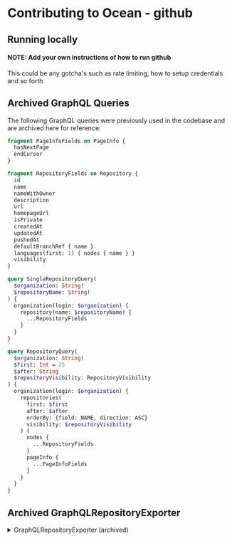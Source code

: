 # Contributing to Ocean - github

## Running locally

#### NOTE: Add your own instructions of how to run github

This could be any gotcha's such as rate limiting, how to setup credentials and so forth

## Archived GraphQL Queries

The following GraphQL queries were previously used in the codebase and are archived here for reference:

```graphql
fragment PageInfoFields on PageInfo {
  hasNextPage
  endCursor
}
```

```graphql
fragment RepositoryFields on Repository {
  id
  name
  nameWithOwner
  description
  url
  homepageUrl
  isPrivate
  createdAt
  updatedAt
  pushedAt
  defaultBranchRef { name }
  languages(first: 1) { nodes { name } }
  visibility
}
```

```graphql
query SingleRepositoryQuery(
  $organization: String!
  $repositoryName: String!
) {
  organization(login: $organization) {
    repository(name: $repositoryName) {
      ...RepositoryFields
    }
  }
}
```

```graphql
query RepositoryQuery(
  $organization: String!
  $first: Int = 25
  $after: String
  $repositoryVisibility: RepositoryVisibility
) {
  organization(login: $organization) {
    repositories(
      first: $first
      after: $after
      orderBy: {field: NAME, direction: ASC}
      visibility: $repositoryVisibility
    ) {
      nodes {
        ...RepositoryFields
      }
      pageInfo {
        ...PageInfoFields
      }
    }
  }
}
```

## Archived GraphQLRepositoryExporter

<details>
<summary>GraphQLRepositoryExporter (archived)</summary>

```python
class GraphQLRepositoryExporter(AbstractGithubExporter[GithubGraphQLClient]):
    """GraphQL exporter for repositories."""

    async def get_resource[
        ExporterOptionsT: SingleRepositoryOptions
    ](self, options: ExporterOptionsT) -> RAW_ITEM:

        variables = {
            "organization": self.client.organization,
            "repositoryName": options["name"],
            "first": 1,
        }
        payload = {"query": SINGLE_REPOSITORY_GQL, "variables": variables}

        response = await self.client.send_api_request(
            self.client.base_url, method="POST", json_data=payload
        )
        logger.info(f"Fetched repository with identifier: {options['name']}")

        return response.json()["data"]["organization"]["repository"]

    @cache_iterator_result()
    async def get_paginated_resources[
        ExporterOptionsT: Any
    ](self, options: Optional[ExporterOptionsT] = None) -> ASYNC_GENERATOR_RESYNC_TYPE:
        """Get all repositories in the organization with pagination."""

        params: Dict[str, Any] = dict(options) if options else {}
        port_app_config = typing.cast("GithubPortAppConfig", event.port_app_config)

        variables = {
            "organization": self.client.organization,
            "visibility": port_app_config.repository_type,
            "__path": "organization.repositories",
            **params,
        }

        async for repos in self.client.send_paginated_request(
            LIST_REPOSITORY_GQL, variables
        ):
            logger.info(
                f"Fetched batch of {len(repos)} repositories from organization {self.client.organization}"
            )
            yield repos
```

</details>
